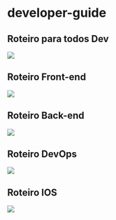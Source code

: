 # developer-guide

## Roteiro para todos Dev
![](https://raw.githubusercontent.com/devrmg/developer-guide/master/Skills-que-todos-dev-precisam-ter.png)

## Roteiro Front-end
![](https://raw.githubusercontent.com/devrmg/developer-guide/master/Roteiro-Front-end.png)

## Roteiro Back-end
![](https://raw.githubusercontent.com/devrmg/developer-guide/master/Roteiro-Back-end.png)

## Roteiro DevOps
![](https://raw.githubusercontent.com/devrmg/developer-guide/master/Roteiro-DevOps.png)

## Roteiro IOS
![](https://raw.githubusercontent.com/devrmg/developer-guide/master/Roteiro-Dev-Mobile.png)

